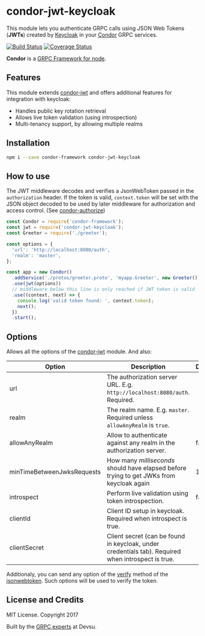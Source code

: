 # condor-jwt-keycloak

This module lets you authenticate GRPC calls using JSON Web Tokens (**JWTs**) created by [Keycloak](http://www.keycloak.org/) in your [Condor](https://github.com/devsu/condor-framework) GRPC services.

[![Build Status](https://travis-ci.org/devsu/condor-jwt-keycloak.svg?branch=master)](https://travis-ci.org/devsu/condor-jwt-keycloak)
[![Coverage Status](https://coveralls.io/repos/github/devsu/condor-jwt-keycloak/badge.svg?branch=master)](https://coveralls.io/github/devsu/condor-jwt-keycloak?branch=master)

**Condor** is a [GRPC Framework for node](https://github.com/devsu/condor-framework).

## Features

This module extends [condor-jwt](https://github.com/devsu/condor-jwt) and offers additional features for integration with keycloak:

- Handles public key rotation retrieval
- Allows live token validation (using introspection)
- Multi-tenancy support, by allowing multiple realms

## Installation

```bash
npm i --save condor-framework condor-jwt-keycloak
```

## How to use

The JWT middleware decodes and verifies a JsonWebToken passed in the `authorization` header. If the token is valid, `context.token` will be set with the JSON object decoded to be used by later middleware for authorization and access control. (See [condor-authorize](https://github.com/devsu/condor-authorize))

```js
const Condor = require('condor-framework');
const jwt = require('condor-jwt-keycloak');
const Greeter = require('./greeter');

const options = {
  'url': 'http://localhost:8080/auth',
  'realm': 'master',
};

const app = new Condor()
  .addService('./protos/greeter.proto', 'myapp.Greeter', new Greeter())
  .use(jwt(options))
  // middleware below this line is only reached if JWT token is valid
  .use((context, next) => {
    console.log('valid token found: ', context.token);
    next();
  })
  .start();
```

## Options

Allows all the options of the [condor-jwt](https://github.com/devsu/condor-jwt) module. And also:

| Option                     | Description                                                                               | Default |
|----------------------------|-------------------------------------------------------------------------------------------|---------|
| url                        | The authorization server URL. E.g. `http://localhost:8080/auth`. Required.                |         |
| realm                      | The realm name. E.g. `master`. Required unless `allowAnyRealm` is `true`.                 |         |
| allowAnyRealm              | Allow to authenticate against any realm in the authorization server.                      | false   |
| minTimeBetweenJwksRequests | How many *milliseconds* should have elapsed before trying to get JWKs from keycloak again | 10000   |
| introspect                 | Perform live validation using token introspection.                                        | false   |
| clientId                   | Client ID setup in keycloak. Required when introspect is true.                            |         |
| clientSecret               | Client secret (can be found in keycloak, under credentials tab). Required when introspect is true.|         |

Additionaly, you can send any option of the [verify](https://github.com/auth0/node-jsonwebtoken#jwtverifytoken-secretorpublickey-options-callback) method of the [jsonwebtoken](https://github.com/auth0/node-jsonwebtoken). Such options will be used to verify the token.

## License and Credits

MIT License. Copyright 2017 

Built by the [GRPC experts](https://devsu.com) at Devsu.
